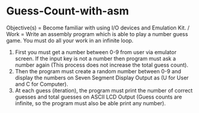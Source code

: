 # Guess-Count-with-asm

Objective(s) = Become familiar with using I/O devices and Emulation Kit. /
Work = Write an assembly program which is able to play a number guess game. You must do all your work in an infinite loop. 
1. First you must get a number between 0-9 from user via emulator screen. If the input key is not a number then program must ask a number again (This process does not increase the total guess count).
2. Then the program must create a random number between 0-9 and display the numbers on Seven Segment Display Output as (U for User and C for Computer). 
3. At each guess (iteration), the program must print the number of correct guesses and total guesses on ASCII LCD Output (Guess counts are infinite, so the program must also be able print any number). 
